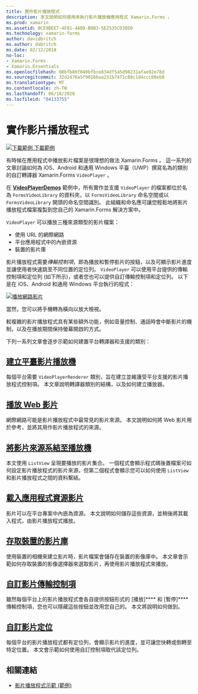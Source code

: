 ```yaml
---
title: 實作影片播放程式
description: 本文說明如何使用來執行影片播放機應用程式 Xamarin.Forms 。
ms.prod: xamarin
ms.assetid: 0CE9BEE7-4F81-4A00-B9B3-5E2535CD3050
ms.technology: xamarin-forms
author: davidbritch
ms.author: dabritch
ms.date: 02/12/2018
no-loc:
- Xamarin.Forms
- Xamarin.Essentials
ms.openlocfilehash: 08bfb86f040bfbce834df5a5d98231afae92e78d
ms.sourcegitcommit: 32d2476a5f9016baa231b7471c88c1d4ccc08eb8
ms.translationtype: MT
ms.contentlocale: zh-TW
ms.lasthandoff: 06/18/2020
ms.locfileid: "84133755"
---
```

# <a name="implementing-a-video-player"></a>實作影片播放程式

[![下載範例 ](~/media/shared/download.png) 下載範例](https://docs.microsoft.com/samples/xamarin/xamarin-forms-samples/customrenderers-videoplayerdemos)

有時候在應用程式中播放影片檔案是很理想的做法 Xamarin.Forms 。 這一系列的文章討論如何為 iOS、Android 和通用 Windows 平臺（UWP）撰寫名為的類別的自訂轉譯器 Xamarin.Forms `VideoPlayer` 。

在 [**VideoPlayerDemos**](https://docs.microsoft.com/samples/xamarin/xamarin-forms-samples/customrenderers-videoplayerdemos) 範例中，所有實作並支援 `VideoPlayer` 的檔案都位於名為 `FormsVideoLibrary` 的資料夾，以 `FormsVideoLibrary` 命名空間或以 `FormsVideoLibrary` 開頭的命名空間識別。 此組織和命名應可讓您輕鬆地將影片播放程式檔案複製到您自己的 Xamarin.Forms 解決方案中。

`VideoPlayer` 可以播放三種來源類型的影片檔案：

- 使用 URL 的網際網路
- 平台應用程式中的內嵌資源
- 裝置的影片庫

影片播放程式需要*傳輸控制項*，即為播放和暫停影片的按鈕，以及可顯示影片進度並讓使用者快速跳至不同位置的定位列。 `VideoPlayer` 可以使用平台提供的傳輸控制項和定位列 (如下所示)，或者您也可以提供自訂傳輸控制項和定位列。 以下是在 iOS、Android 和通用 Windows 平台執行的程式：

[![播放網路影片](web-videos-images/playwebvideo-small.png "播放網路影片")](web-videos-images/playwebvideo-large.png#lightbox "播放網路影片")

當然，您可以將手機轉為橫向以放大檢視。

較複雜的影片播放程式具有某些額外功能，例如音量控制、通話時會中斷影片的機制，以及在播放期間保持螢幕開啟的方式。

下列一系列文章會逐步示範如何建置平台轉譯器和支援的類別：

## <a name="creating-the-platform-video-players"></a>[建立平臺影片播放機](player-creation.md)

每個平台需要 `VideoPlayerRenderer` 類別，旨在建立並維護受平台支援的影片播放程式控制項。 本文章說明轉譯器類別的結構，以及如何建立播放器。

## <a name="playing-a-web-video"></a>[播放 Web 影片](web-videos.md)

網際網路可能是影片播放程式中最常見的影片來源。 本文說明如何將 Web 影片用於參考，並將其用作影片播放程式的來源。

## <a name="binding-video-sources-to-the-player"></a>[將影片來源系結至播放機](source-bindings.md)

本文使用 `ListView` 呈現要播放的影片集合。 一個程式會顯示程式碼後置檔案可如何設定影片播放程式的影片來源，但第二個程式會顯示您可以如何使用 `ListView` 和影片播放程式之間的資料繫結。

## <a name="loading-application-resource-videos"></a>[載入應用程式資源影片](loading-resources.md)

影片可以在平台專案中內嵌為資源。 本文說明如何儲存這些資源，並稍後將其載入程式，由影片播放程式播放。

## <a name="accessing-the-devices-video-library"></a>[存取裝置的影片庫](accessing-library.md)

使用裝置的相機來建立影片時，影片檔案會儲存在裝置的影像庫中。 本文章會示範如何存取裝置的影像選擇器來選取影片，再使用影片播放程式來播放。

## <a name="custom-video-transport-controls"></a>[自訂影片傳輸控制項](custom-transport.md)

雖然每個平台上的影片播放程式會各自提供按鈕形式的 [播放]**** 和 [暫停]**** 傳輸控制項，您也可以隱藏這些按鈕並改用您自己的。 本文將說明如何做到。

## <a name="custom-video-positioning"></a>[自訂影片定位](custom-positioning.md)

每個平台的影片播放程式都有定位列，會顯示影片的進度，並可讓您快轉或倒轉至特定位置。 本文會示範如何使用自訂控制項取代該定位列。

## <a name="related-links"></a>相關連結

- [影片播放程式示範 (範例)](https://docs.microsoft.com/samples/xamarin/xamarin-forms-samples/customrenderers-videoplayerdemos)
